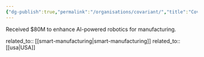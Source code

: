 ```yaml
---
{"dg-publish":true,"permalink":"/organisations/covariant/","title":"Covariant"}
---
```



Received $80M to enhance AI-powered robotics for manufacturing.

related_to:: [[smart-manufacturing\|smart-manufacturing]]
related_to:: [[usa\|USA]]

